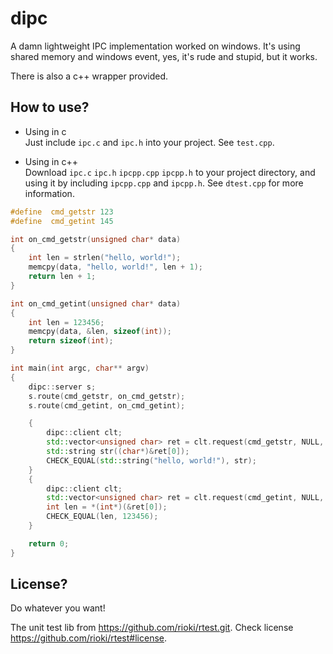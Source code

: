 dipc
====

A damn lightweight IPC implementation worked on windows. It's using shared memory and windows event, yes, it's rude and stupid, but it works.  

There is also a c++ wrapper provided.

How to use?
-----------
* Using in c  
    Just include `ipc.c` and `ipc.h` into your project. See `test.cpp`.

* Using in c++  
    Download `ipc.c` `ipc.h` `ipcpp.cpp` `ipcpp.h` to your project directory, and using it by including `ipcpp.cpp` and `ipcpp.h`. See `dtest.cpp` for more information.

```c++
#define  cmd_getstr 123
#define  cmd_getint 145

int on_cmd_getstr(unsigned char* data)
{
    int len = strlen("hello, world!");
    memcpy(data, "hello, world!", len + 1);
    return len + 1;
}

int on_cmd_getint(unsigned char* data)
{
    int len = 123456;
    memcpy(data, &len, sizeof(int));
    return sizeof(int);
}

int main(int argc, char** argv)
{
    dipc::server s;
    s.route(cmd_getstr, on_cmd_getstr);
    s.route(cmd_getint, on_cmd_getint);

    {
        dipc::client clt;
        std::vector<unsigned char> ret = clt.request(cmd_getstr, NULL, 0);
        std::string str((char*)&ret[0]);
        CHECK_EQUAL(std::string("hello, world!"), str);
    }
    {
        dipc::client clt;
        std::vector<unsigned char> ret = clt.request(cmd_getint, NULL, 0);
        int len = *(int*)(&ret[0]);
        CHECK_EQUAL(len, 123456);
    }

    return 0;
}


```

License?
--------
Do whatever you want!

The unit test lib from <https://github.com/rioki/rtest.git>. Check license <https://github.com/rioki/rtest#license>.

